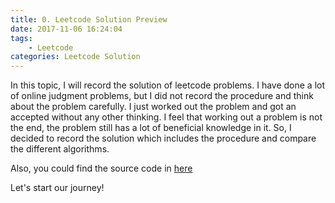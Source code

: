 ```yaml
---
title: 0. Leetcode Solution Preview
date: 2017-11-06 16:24:04
tags:
	- Leetcode
categories: Leetcode Solution
---
```


In this topic, I will record the solution of leetcode problems. I have done a lot of online judgment problems, but I did not record the procedure and think about the problem carefully. I just worked out the problem and got an accepted without any other thinking. I feel that working out a problem is not the end, the problem still has a lot of beneficial knowledge in it. So, I decided to record the solution which includes the procedure and compare the different algorithms. 

Also, you could find the source code in [here](https://github.com/EugeneOrzie/leetcode "SourceCode")

Let's start our journey!